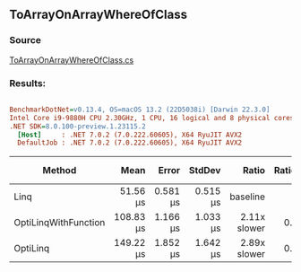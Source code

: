 ﻿## ToArrayOnArrayWhereOfClass

### Source
[ToArrayOnArrayWhereOfClass.cs](../../src/OptiLinq.Benchmark/ToArrayOnArrayWhereOfClass.cs)

### Results:
``` ini

BenchmarkDotNet=v0.13.4, OS=macOS 13.2 (22D5038i) [Darwin 22.3.0]
Intel Core i9-9880H CPU 2.30GHz, 1 CPU, 16 logical and 8 physical cores
.NET SDK=8.0.100-preview.1.23115.2
  [Host]     : .NET 7.0.2 (7.0.222.60605), X64 RyuJIT AVX2
  DefaultJob : .NET 7.0.2 (7.0.222.60605), X64 RyuJIT AVX2


```
|               Method |      Mean |    Error |   StdDev |        Ratio | RatioSD |    Gen0 |   Gen1 | Allocated | Alloc Ratio |
|--------------------- |----------:|---------:|---------:|-------------:|--------:|--------:|-------:|----------:|------------:|
|                 Linq |  51.56 μs | 0.581 μs | 0.515 μs |     baseline |         | 12.6343 | 2.0752 | 103.73 KB |             |
| OptiLinqWithFunction | 108.83 μs | 1.166 μs | 1.033 μs | 2.11x slower |   0.03x | 12.5732 | 1.7090 | 103.69 KB |  1.00x less |
|             OptiLinq | 149.22 μs | 1.852 μs | 1.642 μs | 2.89x slower |   0.04x | 12.4512 | 1.7090 | 103.69 KB |  1.00x less |
